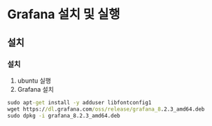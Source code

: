 # Grafana 설치 및 실행



## 설치



### 설치

1. ubuntu 실행
2. Grafana 설치

```cmd
sudo apt-get install -y adduser libfontconfig1
wget https://dl.grafana.com/oss/release/grafana_8.2.3_amd64.deb
sudo dpkg -i grafana_8.2.3_amd64.deb
```

